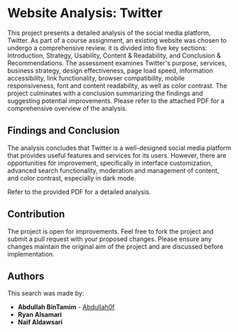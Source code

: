# Website Analysis: Twitter

This project presents a detailed analysis of the social media platform, Twitter. As part of a course assignment, an existing website was chosen to undergo a comprehensive review. it is divided into five key sections: Introduction, Strategy, Usability, Content & Readability, and Conclusion & Recommendations. The assessment examines Twitter's purpose, services, business strategy, design effectiveness, page load speed, information accessibility, link functionality, browser compatibility, mobile responsiveness, font and content readability, as well as color contrast. The project culminates with a conclusion summarizing the findings and suggesting potential improvements. Please refer to the attached PDF for a comprehensive overview of the analysis.

## Findings and Conclusion

The analysis concludes that Twitter is a well-designed social media platform that provides useful features and services for its users. However, there are opportunities for improvement, specifically in interface customization, advanced search functionality, moderation and management of content, and color contrast, especially in dark mode.

Refer to the provided PDF for a detailed analysis.

## Contribution

The project is open for improvements. Feel free to fork the project and submit a pull request with your proposed changes. Please ensure any changes maintain the original aim of the project and are discussed before implementation.

## Authors

This search was made by:

- **Abdullah BinTamim** - [Abdullah0f](https://github.com/Abdullah0f/)
- **Ryan Alsamari**
- **Naif Aldawsari**
